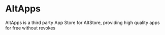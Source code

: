 # AltApps
AltApps is a third party App Store for AltStore, providing high quality apps for free without revokes
